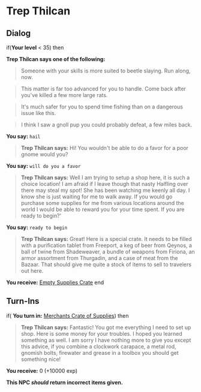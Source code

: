 # Trep Thilcan


## Dialog

if(**Your level** < 35) then


**Trep Thilcan says one of the following:**

>Someone with your skills is more suited to beetle slaying.  Run along, now.

>This matter is far too advanced for you to handle.  Come back after you've killed a few more large rats.

>It's much safer for you to spend time fishing than on a dangerous issue like this.

>I think I saw a gnoll pup you could probably defeat, a few miles back.

**You say:** `hail`



>**Trep Thilcan says:** Hi! You wouldn't be able to do a favor for a poor gnome would you?

**You say:** `will do you a favor`



>**Trep Thilcan says:** Well I am trying to setup a shop here, it is such a choice location! I am afraid if I leave though that nasty Halfling over there may steal my spot! She has been watching me keenly all day. I know she is just waiting for me to walk away. If you would go purchase some supplies for me from various locations around the world I would be able to reward you for your time spent. If you are ready to begin?'

**You say:** `ready to begin`



>**Trep Thilcan says:** Great! Here is a special crate.  It needs to be filled with a purification tablet from Freeport, a keg of beer from Qeynos, a ball of twine from Shadeweaver, a bundle of weapons from Firiona, an armor assortment from Thurgadin, and a case of meat from the Bazaar.  That should give me quite a stock of items to sell to travelers out here.


**You receive:**  [Empty Supplies Crate](/item/17177)
end

## Turn-Ins





if( **You turn in:** [Merchants Crate of Supplies](/item/15978)) then


>**Trep Thilcan says:** Fantastic! You got me everything I need to set up shop.  Here is some money for your troubles.  I hoped you learned something as well. I am sorry I have nothing more to give you except this advice, if you combine a clockwork carapace, a metal rod, gnomish bolts, firewater and grease in a toolbox you should get something nice!


 **You receive:** 0 (+10000 exp)

**This NPC *should* return incorrect items given.**
